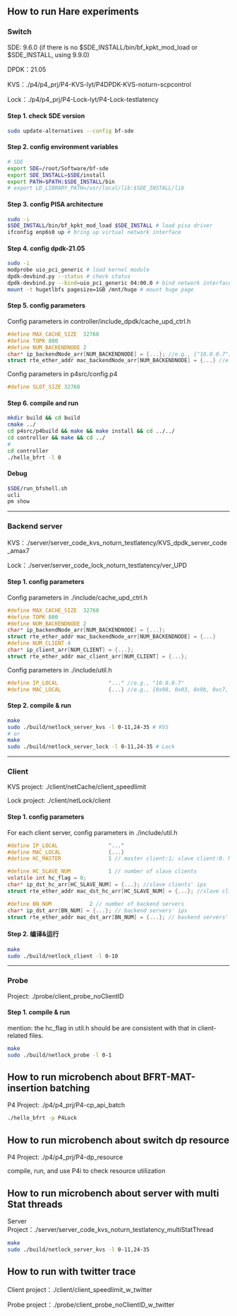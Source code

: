 ## How to run Hare experiments

### Switch
SDE: 9.6.0 (if there is no $SDE_INSTALL/bin/bf_kpkt_mod_load or $SDE_INSTALL, using 9.9.0)

DPDK：21.05

KVS：./p4/p4_prj/P4-KVS-lyt/P4DPDK-KVS-noturn-scpcontrol

Lock：./p4/p4_prj/P4-Lock-lyt/P4-Lock-testlatency

#### Step 1. check SDE version

```bash
sudo update-alternatives --config bf-sde
```

#### Step 2. config environment variables

```bash
# SDE
export SDE=/root/Software/bf-sde
export SDE_INSTALL=$SDE/install
export PATH=$PATH:$SDE_INSTALL/bin
# export LD_LIBRARY_PATH=/usr/local/lib:$SDE_INSTALL/lib
```

#### Step 3. config PISA architecture

```bash
sudo -i
$SDE_INSTALL/bin/bf_kpkt_mod_load $SDE_INSTALL # load pisa driver
ifconfig enp6s0 up # bring up virtual network interface
```

#### Step 4. config dpdk-21.05

```bash
sudo -i
modprobe uio_pci_generic # load kernel module
dpdk-devbind.py --status # check status 
dpdk-devbind.py --bind=uio_pci_generic 04:00.0 # bind network interface to uio module
mount -t hugetlbfs pagesize=1GB /mnt/huge # mount huge page
```

#### Step 5. config parameters

Config parameters in controller/include_dpdk/cache_upd_ctrl.h

```c
#define MAX_CACHE_SIZE  32768
#define TOPK 800
#define NUM_BACKENDNODE 2
char* ip_backendNode_arr[NUM_BACKENDNODE] = {...}; //e.g., {"10.0.0.7", "10.0.0.8"}
struct rte_ether_addr mac_backendNode_arr[NUM_BACKENDNODE] = {...} //e.g., {.{addr_bytes = {0x98, 0x03, 0x9b, 0xc7, 0xc0, 0xa8}}, ...}
```

Config parameters in p4src/config.p4

```c
#define SLOT_SIZE 32768
```

#### Step 6. compile and run

```bash
mkdir build && cd build
cmake ../
cd p4src/p4build && make && make install && cd ../../
cd controller && make && cd ../
#
cd controller
./hello_bfrt -l 0
```
#### Debug

```bash
$SDE/run_bfshell.sh
ucli
pm show
```

************************************************************************************************
### Backend server

KVS：./server/server_code_kvs_noturn_testlatency/KVS_dpdk_server_code_amax7

Lock：./server/server_code_lock_noturn_testlatency/ver_UPD

#### Step 1. config parameters

Config parameters in ./include/cache_upd_ctrl.h

```c
#define MAX_CACHE_SIZE  32768
#define TOPK 800
#define NUM_BACKENDNODE 2
char* ip_backendNode_arr[NUM_BACKENDNODE] = {...};
struct rte_ether_addr mac_backendNode_arr[NUM_BACKENDNODE] = {...}
#define NUM_CLIENT 4
char* ip_client_arr[NUM_CLIENT] = {...};
struct rte_ether_addr mac_client_arr[NUM_CLIENT] = {...};
```

Config parameters in ./include/util.h

```c
#define IP_LOCAL                "..." //e.g., "10.0.0.7"
#define MAC_LOCAL               {...} //e.g., {0x98, 0x03, 0x9b, 0xc7, 0xc0, 0xa8}
```

#### Step 2. compile & run

```bash
make
sudo ./build/netlock_server_kvs -l 0-11,24-35 # KVS
# or
make
sudo ./build/netlock_server_lock -l 0-11,24-35 # Lock
```

************************************************************************************************

### Client

KVS project: ./client/netCache/client_speedlimit

Lock project: ./client/netLock/client

#### Step 1. config parameters

For each client server, config parameters in ./include/util.h

```c
#define IP_LOCAL                "..."
#define MAC_LOCAL               {...}
#define HC_MASTER               1 // master client:1; slave client:0. Master client inform slaves clients to change hotspot distribution.

#define HC_SLAVE_NUM            1 // number of slave clients
volatile int hc_flag = 0;
char* ip_dst_hc_arr[HC_SLAVE_NUM] = {...}; //slave clients' ips
struct rte_ether_addr mac_dst_hc_arr[HC_SLAVE_NUM] = {...}; //slave clients' macs

#define BN_NUM            2 // number of backend servers
char* ip_dst_arr[BN_NUM] = {...}; // backend servers' ips
struct rte_ether_addr mac_dst_arr[BN_NUM] = {...}; // backend servers' macs
```

#### Step 2. 编译&运行

```bash
make
sudo ./build/netlock_client -l 0-10
```

************************************************************************************************

### Probe

Project: ./probe/client_probe_noClientID

#### Step 1. compile & run

mention: the hc_flag in util.h should be are consistent with that in client-related files.

```bash
make
sudo ./build/netlock_probe -l 0-1
```

## How to run microbench about BFRT-MAT-insertion batching 

P4 Project: ./p4/p4_prj/P4-cp_api_batch

```bash
./hello_bfrt -p P4Lock
```

## How to run microbench about switch dp resource

P4 Project: ./p4/p4_prj/P4-dp_resource

compile, run, and use P4i to check resource utilization

## How to run microbench about server with multi Stat threads

Server Project：./server/server_code_kvs_noturn_testlatency_multiStatThread

```bash
make
sudo ./build/netlock_server_kvs -l 0-11,24-35
```

## How to run with twitter trace

Client project：./client/client_speedlimit_w_twitter

Probe project：./probe/client_probe_noClientID_w_twitter